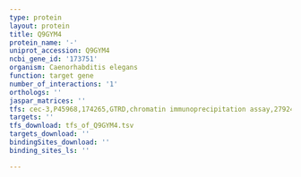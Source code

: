 ```yaml
---
type: protein
layout: protein
title: Q9GYM4
protein_name: '-'
uniprot_accession: Q9GYM4
ncbi_gene_id: '173751'
organism: Caenorhabditis elegans
function: target gene
number_of_interactions: '1'
orthologs: ''
jaspar_matrices: ''
tfs: cec-3,P45968,174265,GTRD,chromatin immunoprecipitation assay,27924024%5Buid%5D,No
targets: ''
tfs_download: tfs_of_Q9GYM4.tsv
targets_download: ''
bindingSites_download: ''
binding_sites_ls: ''

---
```

